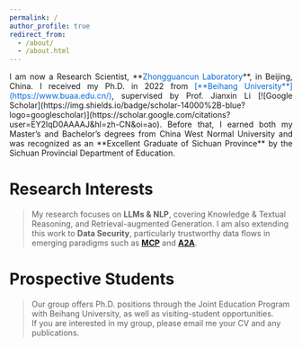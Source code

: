 ```yaml
---
permalink: /
author_profile: true
redirect_from: 
  - /about/
  - /about.html
---
```


<div style="text-align: justify;">
I am now a Research Scientist, **<span style="color:#0969da;">Zhongguancun Laboratory</span>**, in Beijing, China. I received my Ph.D. in 2022 from <span style="color:#0969da;">[**Beihang University**](https://www.buaa.edu.cn/)</span>, supervised by Prof. Jianxin Li [![Google Scholar](https://img.shields.io/badge/scholar-14000%2B-blue?logo=googlescholar)](https://scholar.google.com/citations?user=EY2lqD0AAAAJ&hl=zh-CN&oi=ao). Before that, I earned both my Master’s and Bachelor’s degrees from China West Normal University and was recognized as an **Excellent Graduate of Sichuan Province** by the Sichuan Provincial Department of Education.
</div>


# Research Interests
> My research focuses on **LLMs & NLP**, covering  Knowledge & Textual Reasoning, and Retrieval-augmented Generation. I am also extending this work to **Data Security**, particularly trustworthy data flows in emerging paradigms such as <span style="color:#0969da;">[**MCP**](https://modelcontextprotocol.io/introduction)</span> and <span style="color:#0969da;">[**A2A**](https://developers.googleblog.com/en/a2a-a-new-era-of-agent-interoperability/)</span>.


# Prospective Students
> Our group offers Ph.D. positions through the Joint Education Program with Beihang University, as well as visiting-student opportunities.  
> If you are interested in my group, please email me your CV and any publications.


